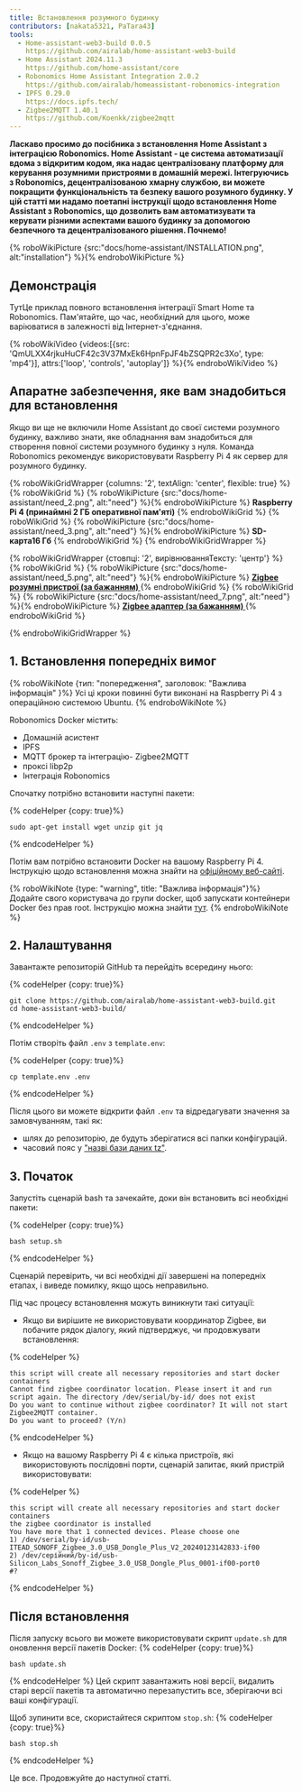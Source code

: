 ```yaml
---
title: Встановлення розумного будинку
contributors: [nakata5321, PaTara43]
tools:
  - Home-assistant-web3-build 0.0.5
    https://github.com/airalab/home-assistant-web3-build
  - Home Assistant 2024.11.3
    https://github.com/home-assistant/core
  - Robonomics Home Assistant Integration 2.0.2
    https://github.com/airalab/homeassistant-robonomics-integration
  - IPFS 0.29.0
    https://docs.ipfs.tech/
  - Zigbee2MQTT 1.40.1
    https://github.com/Koenkk/zigbee2mqtt
---
```


**Ласкаво просимо до посібника з встановлення Home Assistant з інтеграцією Robonomics. Home Assistant - це система автоматизації вдома з відкритим кодом, яка надає централізовану платформу для керування розумними пристроями в домашній мережі. Інтегруючись з Robonomics, децентралізованою хмарну службою, ви можете покращити функціональність та безпеку вашого розумного будинку. У цій статті ми надамо поетапні інструкції щодо встановлення Home Assistant з Robonomics, що дозволить вам автоматизувати та керувати різними аспектами вашого будинку за допомогою безпечного та децентралізованого рішення. Почнемо!**

{% roboWikiPicture {src:"docs/home-assistant/INSTALLATION.png", alt:"installation"} %}{% endroboWikiPicture %}

## Демонстрація

ТутЦе приклад повного встановлення інтеграції Smart Home та Robonomics. Пам'ятайте, що час, необхідний для цього, може варіюватися в залежності від Інтернет-з'єднання.

{% roboWikiVideo {videos:[{src: 'QmULXX4rjkuHuCF42c3V37MxEk6HpnFpJF4bZSQPR2c3Xo', type: 'mp4'}], attrs:['loop', 'controls', 'autoplay']} %}{% endroboWikiVideo %}

## Апаратне забезпечення, яке вам знадобиться для встановлення

Якщо ви ще не включили Home Assistant до своєї системи розумного будинку, важливо знати, яке обладнання вам знадобиться для створення повної системи розумного будинку з нуля. Команда Robonomics рекомендує використовувати Raspberry Pi 4 як сервер для розумного будинку.


{% roboWikiGridWrapper {columns: '2', textAlign: 'center', flexible: true} %}
	{% roboWikiGrid %} {% roboWikiPicture {src:"docs/home-assistant/need_2.png", alt:"need"} %}{% endroboWikiPicture %}
	<b>Raspberry Pi 4 (принаймні 2 ГБ оперативної пам'яті)</b>
	{% endroboWikiGrid %}
	{% roboWikiGrid %} 	{% roboWikiPicture {src:"docs/home-assistant/need_3.png", alt:"need"} %}{% endroboWikiPicture %}
	<b>SD-карта16 Гб</b> {% endroboWikiGrid %}
{% endroboWikiGridWrapper %}

{% roboWikiGridWrapper {стовпці: '2', вирівнюванняТексту: 'центр'} %}
	{% roboWikiGrid %} {% roboWikiPicture {src:"docs/home-assistant/need_5.png", alt:"need"} %}{% endroboWikiPicture %}
	 <a href="https://www.zigbee2mqtt.io/supported-devices/" target="_blank"> <b> Zigbee розумні пристрої (за бажанням) </b> </a>  {% endroboWikiGrid %}
	{% roboWikiGrid %} 	{% roboWikiPicture {src:"docs/home-assistant/need_7.png", alt:"need"} %}{% endroboWikiPicture %}
	<a href="https://www.zigbee2mqtt.io/information/supported_adapters.html" target="_blank"> <b> Zigbee адаптер (за бажанням) </b> </a>  {% endroboWikiGrid %}
	
{% endroboWikiGridWrapper %}


## 1. Встановлення попередніх вимог


{% roboWikiNote {тип: "попередження", заголовок: "Важлива інформація" }%} Усі ці кроки повинні бути виконані на Raspberry Pi 4 з операційною системою Ubuntu. {% endroboWikiNote %}

Robonomics Docker містить:
- Домашній асистент
- IPFS
- MQTT брокер та інтеграцію- Zigbee2MQTT
- проксі libp2p
- Інтеграція Robonomics

Спочатку потрібно встановити наступні пакети:


{% codeHelper {copy: true}%}

```
sudo apt-get install wget unzip git jq
```

{% endcodeHelper %}

Потім вам потрібно встановити Docker на вашому Raspberry Pi 4. Інструкцію щодо встановлення можна знайти на [офіційному веб-сайті](https://docs.docker.com/engine/install/).

{% roboWikiNote {type: "warning", title: "Важлива інформація"}%} Додайте свого користувача до групи docker, щоб запускати контейнери Docker без прав root. Інструкцію можна знайти [тут](https://docs.docker.com/engine/install/linux-postinstall/). {% endroboWikiNote %}

## 2. Налаштування

Завантажте репозиторій GitHub та перейдіть всередину нього:


{% codeHelper {copy: true}%}

```
git clone https://github.com/airalab/home-assistant-web3-build.git
cd home-assistant-web3-build/
```

{% endcodeHelper %}

Потім створіть файл `.env` з `template.env`:


{% codeHelper {copy: true}%}

```
cp template.env .env
```

{% endcodeHelper %}

Після цього ви можете відкрити файл `.env` та відредагувати значення за замовчуванням, такі як:
- шлях до репозиторію, де будуть зберігатися всі папки конфігурацій.
- часовий пояс у ["назві бази даних tz"](https://en.wikipedia.org/wiki/List_of_tz_database_time_zones).

## 3. Початок

Запустіть сценарій bash та зачекайте, доки він встановить всі необхідні пакети:

{% codeHelper {copy: true}%}

```
bash setup.sh
```

{% endcodeHelper %}

Сценарій перевірить, чи всі необхідні дії завершені на попередніх етапах, і виведе помилку, якщо щось неправильно.

Під час процесу встановлення можуть виникнути такі ситуації:
- Якщо ви вирішите не використовувати координатор Zigbee, ви побачите рядок діалогу, який підтверджує, чи продовжувати встановлення:

{% codeHelper %}

```
this script will create all necessary repositories and start docker containers
Cannot find zigbee coordinator location. Please insert it and run script again. The directory /dev/serial/by-id/ does not exist
Do you want to continue without zigbee coordinator? It will not start Zigbee2MQTT container.
Do you want to proceed? (Y/n)
```

{% endcodeHelper %}


- Якщо на вашому Raspberry Pi 4 є кілька пристроїв, які використовують послідовні порти, сценарій запитає, який пристрій використовувати:

{% codeHelper %}

```
this script will create all necessary repositories and start docker containers
the zigbee coordinator is installed
You have more that 1 connected devices. Please choose one
1) /dev/serial/by-id/usb-ITEAD_SONOFF_Zigbee_3.0_USB_Dongle_Plus_V2_20240123142833-if00
2) /dev/серійний/by-id/usb-Silicon_Labs_Sonoff_Zigbee_3.0_USB_Dongle_Plus_0001-if00-port0
#?
```

{% endcodeHelper %}

## Після встановлення

Після запуску всього ви можете використовувати скрипт `update.sh` для оновлення версії пакетів Docker:
{% codeHelper {copy: true}%}

```
bash update.sh
```

{% endcodeHelper %} 
Цей скрипт завантажить нові версії, видалить старі версії пакетів та автоматично перезапустить все, зберігаючи всі ваші конфігурації.

Щоб зупинити все, скористайтеся скриптом `stop.sh`:
{% codeHelper {copy: true}%}

```
bash stop.sh
```

{% endcodeHelper %}

Це все. Продовжуйте до наступної статті.